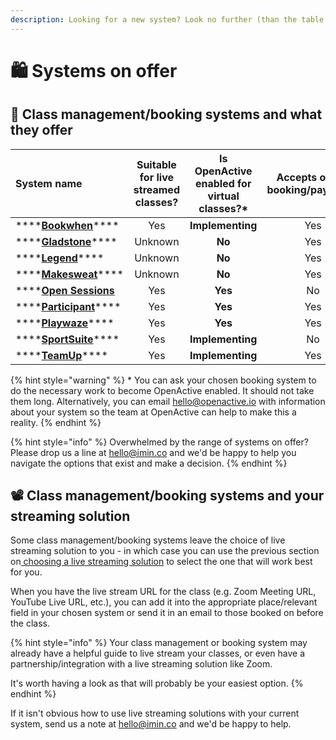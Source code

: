 ```yaml
---
description: Looking for a new system? Look no further (than the table below!)...
---
```


# 🛍 Systems on offer

## 🤝 Class management/booking systems and what they offer

| **System name** | **Suitable for live streamed classes?** | **Is OpenActive enabled for virtual classes?\*** | **Accepts online booking/payment?** | **Free tier available**_**?**_ |
| :--- | :---: | :---: | :---: | :---: |
| \*\*\*\*[**Bookwhen**](https://bookwhen.com/)\*\*\*\* | Yes | **Implementing** | Yes | Yes |
| \*\*\*\*[**Gladstone**](https://www.gladstonesoftware.co.uk/)\*\*\*\* | Unknown | **No** | Yes | No |
| \*\*\*\*[**Legend**](https://www.legendware.co.uk/)\*\*\*\* | Unknown | **No** | Yes | No |
| \*\*\*\*[**Makesweat**](https://makesweat.com/)\*\*\*\* | Unknown | **No** | Yes | Yes |
| \*\*\*\*[**Open Sessions**](https://opensessions.io/#/home) | Yes | **Yes** | No | Yes |
| \*\*\*\*[**Participant**](https://www.participant.co.uk/home)\*\*\*\* | Yes | **Yes** | Yes | Yes |
| \*\*\*\*[**Playwaze**](https://playwaze.com/)\*\*\*\* | Yes | **Yes** | Yes | Yes |
| \*\*\*\*[**SportSuite**](https://www.sportsuite.co.uk/)\*\*\*\* | Yes | **Implementing** | No | Yes |
| \*\*\*\*[**TeamUp**](https://goteamup.com/en-us/)\*\*\*\* | Yes | **Implementing** | Yes | Yes |

{% hint style="warning" %}
\* You can ask your chosen booking system to do the necessary work to become OpenActive enabled. It should not take them long. Alternatively, you can email hello@openactive.io with information about your system so the team at OpenActive can help to make this a reality.
{% endhint %}

{% hint style="info" %}
Overwhelmed by the range of systems on offer? Please drop us a line at hello@imin.co and we'd be happy to help you navigate the options that exist and make a decision.
{% endhint %}

## 📽 Class management/booking systems and your streaming solution

Some class management/booking systems leave the choice of live streaming solution to you - in which case you can use the previous section on[ choosing a live streaming solution](../../your-tech-set-up/choosing-a-live-streaming-solution/) to select the one that will work best for you.

When you have the live stream URL for the class \(e.g. Zoom Meeting URL, YouTube Live URL, etc.\), you can add it into the appropriate place/relevant field in your chosen system or send it in an email to those booked on before the class.

{% hint style="info" %}
Your class management or booking system may already have a helpful guide to live stream your classes, or even have a partnership/integration with a live streaming solution like Zoom.

It's worth having a look as that will probably be your easiest option.
{% endhint %}

If it isn't obvious how to use live streaming solutions with your current system, send us a note at hello@imin.co and we'd be happy to help.

